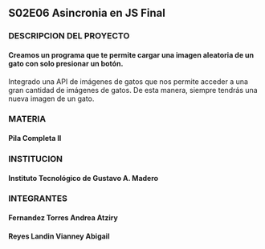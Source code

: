 ## S02E06 Asincronia en JS Final
### DESCRIPCION DEL PROYECTO
#### Creamos un programa que te permite cargar una imagen aleatoria de un gato con solo presionar un botón.
Integrado una API de imágenes de gatos que nos permite acceder a una gran cantidad de imágenes de gatos. De esta manera, siempre tendrás una nueva imagen de un gato.
### MATERIA
#### Pila Completa II
### INSTITUCION
#### Instituto Tecnológico de Gustavo A. Madero
### INTEGRANTES
#### Fernandez Torres Andrea Atziry
#### Reyes Landin Vianney Abigail
